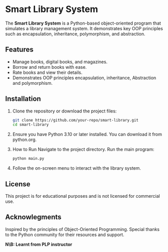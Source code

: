 # Smart Library System

The **Smart Library System** is a Python-based object-oriented program that simulates a library management system. It demonstrates key OOP principles such as encapsulation, inheritance, polymorphism, and abstraction.

## Features

- Manage books, digital books, and magazines.
- Borrow and return books with ease.
- Rate books and view their details.
- Demonstrates OOP principles encapsulation, inheritance, Abstraction and polymorphism.

## Installation

1. Clone the repository or download the project files:
   ```sh
   git clone https://github.com/your-repo/smart-library.git
   cd smart-library

2. Ensure you have Python 3.10 or later installed. You can download it from python.org.

3. How to Run
Navigate to the project directory.
Run the main program:
    ```sh
    python main.py 

4. Follow the on-screen menu to interact with the library system.

## License
This project is for educational purposes and is not licensed for commercial use.

## Acknowlegments
Inspired by the principles of Object-Oriented Programming.
Special thanks to the Python community for their resources and support.

**N\B: Learnt from PLP instructor**
